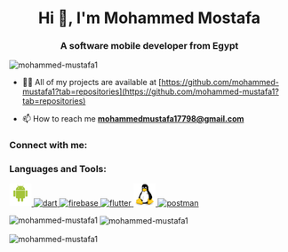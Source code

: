 <h1 align="center">Hi 👋, I'm Mohammed Mostafa</h1>
<h3 align="center">A software mobile developer from Egypt</h3>

<p align="left"> <img src="https://komarev.com/ghpvc/?username=mohammed-mustafa1&label=Profile%20views&color=0e75b6&style=flat" alt="mohammed-mustafa1" /> </p>

- 👨‍💻 All of my projects are available at [https://github.com/mohammed-mustafa1?tab=repositories](https://github.com/mohammed-mustafa1?tab=repositories)

- 📫 How to reach me **mohammedmustafa17798@gmail.com**

<h3 align="left">Connect with me:</h3>
<p align="left">
</p>

<h3 align="left">Languages and Tools:</h3>
<p align="left"> <a href="https://developer.android.com" target="_blank" rel="noreferrer"> <img src="https://raw.githubusercontent.com/devicons/devicon/master/icons/android/android-original-wordmark.svg" alt="android" width="40" height="40"/> </a> <a href="https://dart.dev" target="_blank" rel="noreferrer"> <img src="https://www.vectorlogo.zone/logos/dartlang/dartlang-icon.svg" alt="dart" width="40" height="40"/> </a> <a href="https://firebase.google.com/" target="_blank" rel="noreferrer"> <img src="https://www.vectorlogo.zone/logos/firebase/firebase-icon.svg" alt="firebase" width="40" height="40"/> </a> <a href="https://flutter.dev" target="_blank" rel="noreferrer"> <img src="https://www.vectorlogo.zone/logos/flutterio/flutterio-icon.svg" alt="flutter" width="40" height="40"/> </a> <a href="https://www.linux.org/" target="_blank" rel="noreferrer"> <img src="https://raw.githubusercontent.com/devicons/devicon/master/icons/linux/linux-original.svg" alt="linux" width="40" height="40"/> </a> <a href="https://postman.com" target="_blank" rel="noreferrer"> <img src="https://www.vectorlogo.zone/logos/getpostman/getpostman-icon.svg" alt="postman" width="40" height="40"/> </a> </p>

<p><img align="left" src="https://github-readme-stats.vercel.app/api/top-langs?username=mohammed-mustafa1&show_icons=true&locale=en&layout=compact" alt="mohammed-mustafa1" /></p>

<p>&nbsp;<img align="center" src="https://github-readme-stats.vercel.app/api?username=mohammed-mustafa1&show_icons=true&locale=en" alt="mohammed-mustafa1" /></p>

<p><img align="center" src="https://github-readme-streak-stats.herokuapp.com/?user=mohammed-mustafa1&" alt="mohammed-mustafa1" /></p>
